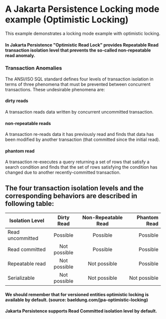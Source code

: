 # A Jakarta Persistence Locking mode example (Optimistic Locking)

This example demonstrates a locking mode example with optimistic locking.

#### In Jakarta Persistence "Optimistic Read Lock" provides Repeatable Read transaction isolation level that prevents the so-called non-repeatable read anomaly.

### Transaction Anomalies

The ANSI/ISO SQL standard defines four levels of transaction isolation in terms of three phenomena that must be
prevented between concurrent transactions.
These undesirable phenomena are:

#### dirty reads

A transaction reads data written by concurrent uncommitted transaction.

#### non-repeatable reads

A transaction re-reads data it has previously read and finds that data has been modified by another transaction (that
committed since the initial read).

#### phantom read

A transaction re-executes a query returning a set of rows that satisfy a search condition and finds that the set of rows
satisfying the condition has changed due to another recently-committed transaction.

## The four transaction isolation levels and the corresponding behaviors are described in following table:

|Isolation Level|Dirty Read|Non-Repeatable Read|Phantom Read|
|---|:---:|:---:|---:|
|Read uncommitted|Possible|Possible|Possible|
|Read committed|Not possible|Possible|Possible|
|Repeatable read|Not possible|Not possible|Possible|
|Serializable|Not possible|Not possible|Not possible|

#### We should remember that for versioned entities optimistic locking is available by default. (source: baeldung.com/jpa-optimistic-locking)

#### Jakarta Persistence supports Read Committed isolation level by default. 
